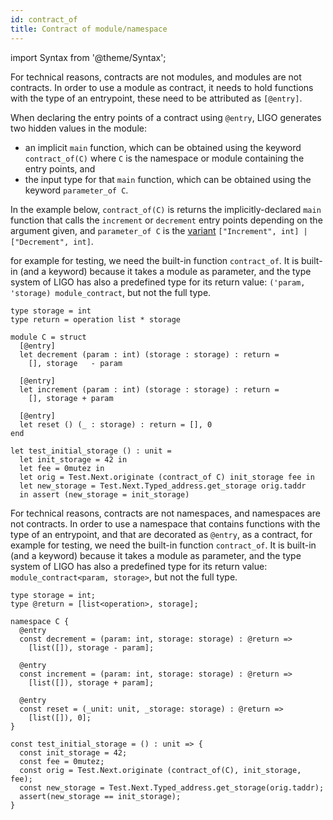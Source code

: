 ```yaml
---
id: contract_of
title: Contract of module/namespace
---
```


import Syntax from '@theme/Syntax';

<Syntax syntax="cameligo">

For technical reasons, contracts are not modules, and modules are not
contracts. In order to use a module as contract, it needs to hold
functions with the type of an entrypoint, these need to be attributed
as `[@entry]`.

When declaring the entry points of a contract using `@entry`, LIGO generates two hidden values in the module:

* an implicit `main` function, which can be obtained using the keyword `contract_of(C)` where `C` is the namespace or module containing the entry points, and
* the input type for that `main` function, which can be obtained using the keyword `parameter_of C`.

In the example below, `contract_of(C)` is returns the implicitly-declared `main` function that calls the `increment` or `decrement` entry points depending on the argument given, and `parameter_of C` is the [variant](https://ligolang.org/docs/language-basics/unit-option-pattern-matching#variant-types) `["Increment", int] | ["Decrement", int]`.





for example for testing, we need the
built-in function `contract_of`. It is built-in (and a keyword)
because it takes a module as parameter, and the type system of LIGO
has also a predefined type for its return value: `('param, 'storage)
module_contract`, but not the full type.

```cameligo group=contract_of
type storage = int
type return = operation list * storage

module C = struct
  [@entry]
  let decrement (param : int) (storage : storage) : return =
    [], storage   - param

  [@entry]
  let increment (param : int) (storage : storage) : return =
    [], storage + param

  [@entry]
  let reset () (_ : storage) : return = [], 0
end

let test_initial_storage () : unit =
  let init_storage = 42 in
  let fee = 0mutez in
  let orig = Test.Next.originate (contract_of C) init_storage fee in
  let new_storage = Test.Next.Typed_address.get_storage orig.taddr
  in assert (new_storage = init_storage)
```

</Syntax>

<Syntax syntax="jsligo">

For technical reasons, contracts are not namespaces, and namespaces
are not contracts. In order to use a namespace that contains functions
with the type of an entrypoint, and that are decorated as `@entry`, as
a contract, for example for testing, we need the built-in function
`contract_of`. It is built-in (and a keyword) because it takes a
module as parameter, and the type system of LIGO has also a predefined
type for its return value: `module_contract<param, storage>`, but not
the full type.

```jsligo group=contract_of
type storage = int;
type @return = [list<operation>, storage];

namespace C {
  @entry
  const decrement = (param: int, storage: storage) : @return =>
    [list([]), storage - param];

  @entry
  const increment = (param: int, storage: storage) : @return =>
    [list([]), storage + param];

  @entry
  const reset = (_unit: unit, _storage: storage) : @return =>
    [list([]), 0];
}

const test_initial_storage = () : unit => {
  const init_storage = 42;
  const fee = 0mutez;
  const orig = Test.Next.originate (contract_of(C), init_storage, fee);
  const new_storage = Test.Next.Typed_address.get_storage(orig.taddr);
  assert(new_storage == init_storage);
}
```

</Syntax>
